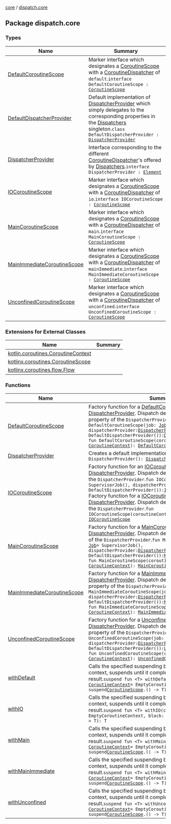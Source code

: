 [core](../index.md) / [dispatch.core](./index.md)

## Package dispatch.core

### Types

| Name | Summary |
|---|---|
| [DefaultCoroutineScope](-default-coroutine-scope.md) | Marker interface which designates a [CoroutineScope](https://kotlin.github.io/kotlinx.coroutines/kotlinx-coroutines-core/kotlinx.coroutines/-coroutine-scope/index.html) with a [CoroutineDispatcher](https://kotlin.github.io/kotlinx.coroutines/kotlinx-coroutines-core/kotlinx.coroutines/-coroutine-dispatcher/index.html) of `default`.`interface DefaultCoroutineScope : `[`CoroutineScope`](https://kotlin.github.io/kotlinx.coroutines/kotlinx-coroutines-core/kotlinx.coroutines/-coroutine-scope/index.html) |
| [DefaultDispatcherProvider](-default-dispatcher-provider/index.md) | Default implementation of [DispatcherProvider](-dispatcher-provider/index.md) which simply delegates to the corresponding properties in the [Dispatchers](https://kotlin.github.io/kotlinx.coroutines/kotlinx-coroutines-core/kotlinx.coroutines/-dispatchers/index.html) singleton.`class DefaultDispatcherProvider : `[`DispatcherProvider`](-dispatcher-provider/index.md) |
| [DispatcherProvider](-dispatcher-provider/index.md) | Interface corresponding to the different [CoroutineDispatcher](https://kotlin.github.io/kotlinx.coroutines/kotlinx-coroutines-core/kotlinx.coroutines/-coroutine-dispatcher/index.html)'s offered by [Dispatchers](https://kotlin.github.io/kotlinx.coroutines/kotlinx-coroutines-core/kotlinx.coroutines/-dispatchers/index.html).`interface DispatcherProvider : `[`Element`](https://kotlinlang.org/api/latest/jvm/stdlib/kotlin.coroutines/-coroutine-context/-element/index.html) |
| [IOCoroutineScope](-i-o-coroutine-scope.md) | Marker interface which designates a [CoroutineScope](https://kotlin.github.io/kotlinx.coroutines/kotlinx-coroutines-core/kotlinx.coroutines/-coroutine-scope/index.html) with a [CoroutineDispatcher](https://kotlin.github.io/kotlinx.coroutines/kotlinx-coroutines-core/kotlinx.coroutines/-coroutine-dispatcher/index.html) of `io`.`interface IOCoroutineScope : `[`CoroutineScope`](https://kotlin.github.io/kotlinx.coroutines/kotlinx-coroutines-core/kotlinx.coroutines/-coroutine-scope/index.html) |
| [MainCoroutineScope](-main-coroutine-scope.md) | Marker interface which designates a [CoroutineScope](https://kotlin.github.io/kotlinx.coroutines/kotlinx-coroutines-core/kotlinx.coroutines/-coroutine-scope/index.html) with a [CoroutineDispatcher](https://kotlin.github.io/kotlinx.coroutines/kotlinx-coroutines-core/kotlinx.coroutines/-coroutine-dispatcher/index.html) of `main`.`interface MainCoroutineScope : `[`CoroutineScope`](https://kotlin.github.io/kotlinx.coroutines/kotlinx-coroutines-core/kotlinx.coroutines/-coroutine-scope/index.html) |
| [MainImmediateCoroutineScope](-main-immediate-coroutine-scope.md) | Marker interface which designates a [CoroutineScope](https://kotlin.github.io/kotlinx.coroutines/kotlinx-coroutines-core/kotlinx.coroutines/-coroutine-scope/index.html) with a [CoroutineDispatcher](https://kotlin.github.io/kotlinx.coroutines/kotlinx-coroutines-core/kotlinx.coroutines/-coroutine-dispatcher/index.html) of `mainImmediate`.`interface MainImmediateCoroutineScope : `[`CoroutineScope`](https://kotlin.github.io/kotlinx.coroutines/kotlinx-coroutines-core/kotlinx.coroutines/-coroutine-scope/index.html) |
| [UnconfinedCoroutineScope](-unconfined-coroutine-scope.md) | Marker interface which designates a [CoroutineScope](https://kotlin.github.io/kotlinx.coroutines/kotlinx-coroutines-core/kotlinx.coroutines/-coroutine-scope/index.html) with a [CoroutineDispatcher](https://kotlin.github.io/kotlinx.coroutines/kotlinx-coroutines-core/kotlinx.coroutines/-coroutine-dispatcher/index.html) of `unconfined`.`interface UnconfinedCoroutineScope : `[`CoroutineScope`](https://kotlin.github.io/kotlinx.coroutines/kotlinx-coroutines-core/kotlinx.coroutines/-coroutine-scope/index.html) |

### Extensions for External Classes

| Name | Summary |
|---|---|
| [kotlin.coroutines.CoroutineContext](kotlin.coroutines.-coroutine-context/index.md) |  |
| [kotlinx.coroutines.CoroutineScope](kotlinx.coroutines.-coroutine-scope/index.md) |  |
| [kotlinx.coroutines.flow.Flow](kotlinx.coroutines.flow.-flow/index.md) |  |

### Functions

| Name | Summary |
|---|---|
| [DefaultCoroutineScope](-default-coroutine-scope.md) | Factory function for a [DefaultCoroutineScope](-default-coroutine-scope.md) with a [DispatcherProvider](-dispatcher-provider/index.md). Dispatch defaults to the `default` property of the `DispatcherProvider`.`fun DefaultCoroutineScope(job: `[`Job`](https://kotlin.github.io/kotlinx.coroutines/kotlinx-coroutines-core/kotlinx.coroutines/-job/index.html)` = SupervisorJob(), dispatcherProvider: `[`DispatcherProvider`](-dispatcher-provider/index.md)` = DefaultDispatcherProvider()): `[`DefaultCoroutineScope`](-default-coroutine-scope.md)<br>`fun DefaultCoroutineScope(coroutineContext: `[`CoroutineContext`](https://kotlinlang.org/api/latest/jvm/stdlib/kotlin.coroutines/-coroutine-context/index.html)`): `[`DefaultCoroutineScope`](-default-coroutine-scope.md) |
| [DispatcherProvider](-dispatcher-provider.md) | Creates a default implementation of [DispatcherProvider](-dispatcher-provider/index.md).`fun DispatcherProvider(): `[`DispatcherProvider`](-dispatcher-provider/index.md) |
| [IOCoroutineScope](-i-o-coroutine-scope.md) | Factory function for an [IOCoroutineScope](-i-o-coroutine-scope.md) with a [DispatcherProvider](-dispatcher-provider/index.md). Dispatch defaults to the `io` property of the `DispatcherProvider`.`fun IOCoroutineScope(job: `[`Job`](https://kotlin.github.io/kotlinx.coroutines/kotlinx-coroutines-core/kotlinx.coroutines/-job/index.html)` = SupervisorJob(), dispatcherProvider: `[`DispatcherProvider`](-dispatcher-provider/index.md)` = DefaultDispatcherProvider()): `[`IOCoroutineScope`](-i-o-coroutine-scope.md)<br>Factory function for a [IOCoroutineScope](-i-o-coroutine-scope.md) with a [DispatcherProvider](-dispatcher-provider/index.md). Dispatch defaults to the `io` property of the `DispatcherProvider`.`fun IOCoroutineScope(coroutineContext: `[`CoroutineContext`](https://kotlinlang.org/api/latest/jvm/stdlib/kotlin.coroutines/-coroutine-context/index.html)`): `[`IOCoroutineScope`](-i-o-coroutine-scope.md) |
| [MainCoroutineScope](-main-coroutine-scope.md) | Factory function for a [MainCoroutineScope](-main-coroutine-scope.md) with a [DispatcherProvider](-dispatcher-provider/index.md). Dispatch defaults to the `main` property of the `DispatcherProvider`.`fun MainCoroutineScope(job: `[`Job`](https://kotlin.github.io/kotlinx.coroutines/kotlinx-coroutines-core/kotlinx.coroutines/-job/index.html)` = SupervisorJob(), dispatcherProvider: `[`DispatcherProvider`](-dispatcher-provider/index.md)` = DefaultDispatcherProvider()): `[`MainCoroutineScope`](-main-coroutine-scope.md)<br>`fun MainCoroutineScope(coroutineContext: `[`CoroutineContext`](https://kotlinlang.org/api/latest/jvm/stdlib/kotlin.coroutines/-coroutine-context/index.html)`): `[`MainCoroutineScope`](-main-coroutine-scope.md) |
| [MainImmediateCoroutineScope](-main-immediate-coroutine-scope.md) | Factory function for a [MainImmediateCoroutineScope](-main-immediate-coroutine-scope.md) with a [DispatcherProvider](-dispatcher-provider/index.md). Dispatch defaults to the `mainImmediate` property of the `DispatcherProvider`.`fun MainImmediateCoroutineScope(job: `[`Job`](https://kotlin.github.io/kotlinx.coroutines/kotlinx-coroutines-core/kotlinx.coroutines/-job/index.html)` = SupervisorJob(), dispatcherProvider: `[`DispatcherProvider`](-dispatcher-provider/index.md)` = DefaultDispatcherProvider()): `[`MainImmediateCoroutineScope`](-main-immediate-coroutine-scope.md)<br>`fun MainImmediateCoroutineScope(coroutineContext: `[`CoroutineContext`](https://kotlinlang.org/api/latest/jvm/stdlib/kotlin.coroutines/-coroutine-context/index.html)`): `[`MainImmediateCoroutineScope`](-main-immediate-coroutine-scope.md) |
| [UnconfinedCoroutineScope](-unconfined-coroutine-scope.md) | Factory function for a [UnconfinedCoroutineScope](-unconfined-coroutine-scope.md) with a [DispatcherProvider](-dispatcher-provider/index.md). Dispatch defaults to the `unconfined` property of the `DispatcherProvider`.`fun UnconfinedCoroutineScope(job: `[`Job`](https://kotlin.github.io/kotlinx.coroutines/kotlinx-coroutines-core/kotlinx.coroutines/-job/index.html)` = SupervisorJob(), dispatcherProvider: `[`DispatcherProvider`](-dispatcher-provider/index.md)` = DefaultDispatcherProvider()): `[`UnconfinedCoroutineScope`](-unconfined-coroutine-scope.md)<br>`fun UnconfinedCoroutineScope(coroutineContext: `[`CoroutineContext`](https://kotlinlang.org/api/latest/jvm/stdlib/kotlin.coroutines/-coroutine-context/index.html)`): `[`UnconfinedCoroutineScope`](-unconfined-coroutine-scope.md) |
| [withDefault](with-default.md) | Calls the specified suspending block with a given coroutine context, suspends until it completes, and returns the result.`suspend fun <T> withDefault(context: `[`CoroutineContext`](https://kotlinlang.org/api/latest/jvm/stdlib/kotlin.coroutines/-coroutine-context/index.html)` = EmptyCoroutineContext, block: suspend `[`CoroutineScope`](https://kotlin.github.io/kotlinx.coroutines/kotlinx-coroutines-core/kotlinx.coroutines/-coroutine-scope/index.html)`.() -> T): T` |
| [withIO](with-i-o.md) | Calls the specified suspending block with a given coroutine context, suspends until it completes, and returns the result.`suspend fun <T> withIO(context: `[`CoroutineContext`](https://kotlinlang.org/api/latest/jvm/stdlib/kotlin.coroutines/-coroutine-context/index.html)` = EmptyCoroutineContext, block: suspend `[`CoroutineScope`](https://kotlin.github.io/kotlinx.coroutines/kotlinx-coroutines-core/kotlinx.coroutines/-coroutine-scope/index.html)`.() -> T): T` |
| [withMain](with-main.md) | Calls the specified suspending block with a given coroutine context, suspends until it completes, and returns the result.`suspend fun <T> withMain(context: `[`CoroutineContext`](https://kotlinlang.org/api/latest/jvm/stdlib/kotlin.coroutines/-coroutine-context/index.html)` = EmptyCoroutineContext, block: suspend `[`CoroutineScope`](https://kotlin.github.io/kotlinx.coroutines/kotlinx-coroutines-core/kotlinx.coroutines/-coroutine-scope/index.html)`.() -> T): T` |
| [withMainImmediate](with-main-immediate.md) | Calls the specified suspending block with a given coroutine context, suspends until it completes, and returns the result.`suspend fun <T> withMainImmediate(context: `[`CoroutineContext`](https://kotlinlang.org/api/latest/jvm/stdlib/kotlin.coroutines/-coroutine-context/index.html)` = EmptyCoroutineContext, block: suspend `[`CoroutineScope`](https://kotlin.github.io/kotlinx.coroutines/kotlinx-coroutines-core/kotlinx.coroutines/-coroutine-scope/index.html)`.() -> T): T` |
| [withUnconfined](with-unconfined.md) | Calls the specified suspending block with a given coroutine context, suspends until it completes, and returns the result.`suspend fun <T> withUnconfined(context: `[`CoroutineContext`](https://kotlinlang.org/api/latest/jvm/stdlib/kotlin.coroutines/-coroutine-context/index.html)` = EmptyCoroutineContext, block: suspend `[`CoroutineScope`](https://kotlin.github.io/kotlinx.coroutines/kotlinx-coroutines-core/kotlinx.coroutines/-coroutine-scope/index.html)`.() -> T): T` |

